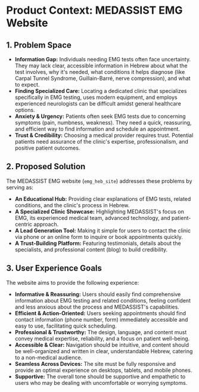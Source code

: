 # Product Context: MEDASSIST EMG Website

## 1. Problem Space
*   **Information Gap:** Individuals needing EMG tests often face uncertainty. They may lack clear, accessible information in Hebrew about what the test involves, why it's needed, what conditions it helps diagnose (like Carpal Tunnel Syndrome, Guillain-Barré, nerve compression), and what to expect.
*   **Finding Specialized Care:** Locating a dedicated clinic that specializes specifically in EMG testing, uses modern equipment, and employs experienced neurologists can be difficult amidst general healthcare options.
*   **Anxiety & Urgency:** Patients often seek EMG tests due to concerning symptoms (pain, numbness, weakness). They need a quick, reassuring, and efficient way to find information and schedule an appointment.
*   **Trust & Credibility:** Choosing a medical provider requires trust. Potential patients need assurance of the clinic's expertise, professionalism, and positive patient outcomes.

## 2. Proposed Solution
The MEDASSIST EMG website (`emg_heb_site`) addresses these problems by serving as:
*   **An Educational Hub:** Providing clear explanations of EMG tests, related conditions, and the clinic's process in Hebrew.
*   **A Specialized Clinic Showcase:** Highlighting MEDASSIST's focus on EMG, its experienced medical team, advanced technology, and patient-centric approach.
*   **A Lead Generation Tool:** Making it simple for users to contact the clinic via phone or an online form to inquire or book appointments quickly.
*   **A Trust-Building Platform:** Featuring testimonials, details about the specialists, and professional content (blog) to build credibility.

## 3. User Experience Goals
The website aims to provide the following experience:
*   **Informative & Reassuring:** Users should easily find comprehensive information about EMG testing and related conditions, feeling confident and less anxious about the process and MEDASSIST's capabilities.
*   **Efficient & Action-Oriented:** Users seeking appointments should find contact information (phone number, form) immediately accessible and easy to use, facilitating quick scheduling.
*   **Professional & Trustworthy:** The design, language, and content must convey medical expertise, reliability, and a focus on patient well-being.
*   **Accessible & Clear:** Navigation should be intuitive, and content should be well-organized and written in clear, understandable Hebrew, catering to a non-medical audience.
*   **Seamless Across Devices:** The site must be fully responsive and provide an optimal experience on desktops, tablets, and mobile phones.
*   **Supportive:** The overall tone should be supportive and empathetic to users who may be dealing with uncomfortable or worrying symptoms.
